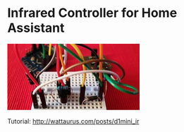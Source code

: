 # Infrared Controller for Home Assistant

![Home](.image/d1mini.jpg)

Tutorial: http://wattaurus.com/posts/d1mini_ir